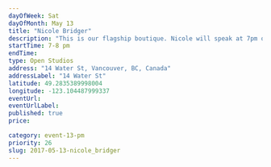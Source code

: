 ```yaml
---
dayOfWeek: Sat
dayOfMonth: May 13
title: "Nicole Bridger"
description: "This is our flagship boutique. Nicole will speak at 7pm on our brand philosophy and design principles. Drinks, nibbles and conversation before heading to MGA. Guests will also receive 15% discount to shop."
startTime: 7-8 pm
endTime: 
type: Open Studios
address: "14 Water St, Vancouver, BC, Canada"
addressLabel: "14 Water St"
latitude: 49.2835389998004
longitude: -123.104487999337
eventUrl: 
eventUrlLabel: 
published: true
price: 

category: event-13-pm
priority: 26
slug: 2017-05-13-nicole_bridger
---
```


